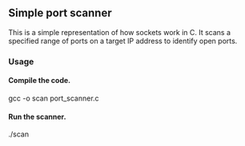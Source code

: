 ## Simple port scanner ##
This is a simple representation of how sockets work in C. It scans a specified range of ports on a target IP address to identify open ports.

### Usage ###
#### Compile the code. ####
gcc -o scan port_scanner.c
#### Run the scanner. ####
./scan <IPaddress> <Startport> <Endport>

